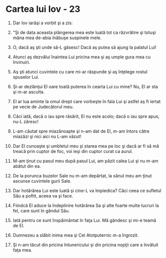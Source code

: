 # Cartea lui Iov - 23

1. Dar Iov iarăşi a vorbit şi a zis: 

2. "Şi de data aceasta plângerea mea este luată tot ca răzvrătire şi totuşi mâna mea de-abia înăbuşe suspinele mele. 

3. O, dacă aş şti unde să-L găsesc! Dacă aş putea să ajung la palatul Lui! 

4. Atunci aş dezvălui înaintea Lui pricina mea şi aş umple gura mea cu învinuiri. 

5. Aş şti atunci cuvintele cu care mi-ar răspunde şi aş înţelege rostul spuselor Lui. 

6. Şi-ar dezlănţui El oare toată puterea în cearta Lui cu mine? Nu, El ar sta şi m-ar asculta. 

7. El ar lua aminte la omul drept care vorbeşte în fala Lui şi astfel aş fi iertat pe vecie de Judecătorul meu. 

8. Căci iată, dacă o iau spre răsărit, El nu este acolo; dacă o iau spre apus, nu-L zăresc! 

9. L-am căutat spre miazănoapte şi n-am dat de El, m-am întors către miazăzi şi nici aici nu L-am văzut! 

10. Dar El cunoaşte şi umbletul meu şi starea mea pe loc şi dacă ar fi să mă treacă prin cuptor de foc, voi ieşi din cuptor curat ca aurul. 

11. M-am ţinut cu pasul meu după pasul Lui, am păzit calea Lui şi nu m-am abătut din ea. 

12. De la porunca buzelor Sale nu m-am depărtat, la sânul meu am ţinut ascunse cuvintele gurii Sale. 

13. Dar hotărârea Lui este luată şi cine-L va împiedica? Căci ceea ce sufletul Său a poftit, aceea va şi face. 

14. Fiindcă El aduce la îndeplinire hotărârea Sa şi alte foarte multe lucruri la fel, care sunt în gândul Său. 

15. Iată pentru ce sunt înspăimântat în faţa Lui. Mă gândesc şi mi-e teamă de El. 

16. Dumnezeu a slăbit inima mea şi Cel Atotputernic m-a îngrozit. 

17. Şi n-am tăcut din pricina întunericului şi din pricina nopţii care a învăluit faţa mea. 


